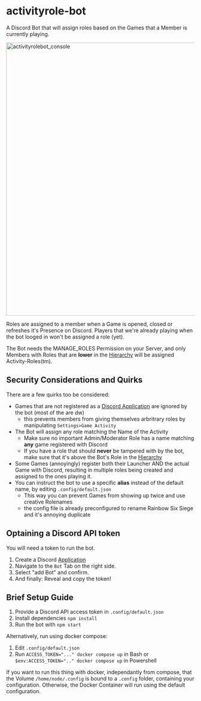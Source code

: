 # activityrole-bot
A Discord Bot that will assign roles based on the Games that a Member is currently playing.

<img width="1470" height="728" alt="activityrolebot_console" src="https://github.com/user-attachments/assets/40e5f397-c187-4699-8501-5a7a212bb712" />

Roles are assigned to a member when a Game is opened, closed or refreshes it's Presence on Discord. 
Players that we're already playing when the bot looged in won't be assigned a role (yet).

The Bot needs the MANAGE_ROLES Permission on your Server, and only Members with Roles that are **lower** in the [Hierarchy](https://support.discordapp.com/hc/en-us/articles/214836687-Role-Management-101) will be assigned Activity-Roles(tm).

## Security Considerations and Quirks
There are a few quirks too be considered:
- Games that are not registered as a [Discord Application](https://discordapp.com/developers/docs/intro) are ignored by the bot (most of the are dw)
  - this prevents members from giving themselves arbritrary roles by manipulating `Settings>Game Activity`
- The Bot will assign any role matching the Name of the Activity
  - Make sure no important Admin/Moderator Role has a name matching **any** game registered with Discord
  - If you have a role that should **never** be tampered with by the bot, make sure that it's above the Bot's Role in the [Hierarchy](https://support.discordapp.com/hc/en-us/articles/214836687-Role-Management-101)
- Some Games (annoyingly) register both their Launcher AND the actual Game with Discord, resulting in multiple roles being created and assigned to the ones playing it.
- You can instruct the bot to use a specific **alias** instead of the default name, by editing `.config/default.json`
  - This way you can prevent Games from showing up twice and use creative Rolenames
  - the config file is already preconfigured to rename Rainbow Six Siege and it's annoying duplicate

## Optaining a Discord API token
You will need a token to run the bot.
1. Create a Discord [Application](https://discordapp.com/developers/applications)
2. Navigate to the `Bot` Tab on the right side.
3. Select "add Bot" and confirm.
4. And finally: Reveal and copy the token!

## Brief Setup Guide
1. Provide a Discord API access token in `.config/default.json`
2. Install dependencies `npm install`
3. Run the bot with `npm start`

Alternatively, run using docker compose:
1. Edit `.config/default.json`
2. Run `ACCESS_TOKEN="..." docker compose up` in Bash or `$env:ACCESS_TOKEN=".." docker compose up` in Powershell

If you want to run this thing with docker, independantly from compose,
that the Volume `/home/node/.config` is bound to a `.config` folder, containing your configuration.
Otherwise, the Docker Container will run using the default configuration.


